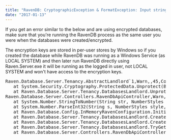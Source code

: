 ```yaml
---
title: "RavenDB: CryptographicException & FormatException: Input string was not in a correct format"
date: "2017-01-13"
---
```


If you get an error similar to the below and are using encrypted databases, make sure that you're running the RavenDB process as the same user you were when the databases were created/encrypted.

The encryption keys are stored in per-user stores by Windows so if you created the database while RavenDB was running as a Windows Service (as LOCAL SYSTEM) and then later run RavenDB directly using Raven.Server.exe it will be running as the logged in user, not LOCAL SYSTEM and won't have access to the encryption keys.

<pre>Raven.Database.Server.Tenancy.AbstractLandlord`1,Warn,,45,Could not unprotect secured db data Raven/Encryption/EncryptIndexes setting the value to '&lt;data could not be decrypted&gt;',"System.Security.Cryptography.CryptographicException: Key not valid for use in specified state.
   at System.Security.Cryptography.ProtectedData.Unprotect(Byte[] encryptedData, Byte[] optionalEntropy, DataProtectionScope scope)
   at Raven.Database.Server.Tenancy.DatabasesLandlord.Unprotect(DatabaseDocument databaseDocument) in c:\Builds\RavenDB-Stable-3.0\Raven.Database\Server\Tenancy\DatabaseLandlord.cs:line 283
Raven.Database.Server.Controllers.RavenDbApiController,Warn,,45,Could not open database named: XXXX Input string was not in a correct format.,"System.FormatException: Input string was not in a correct format.
   at System.Number.StringToNumber(String str, NumberStyles options, NumberBuffer& number, NumberFormatInfo info, Boolean parseDecimal)
   at System.Number.ParseInt32(String s, NumberStyles style, NumberFormatInfo info)
   at Raven.Database.Config.InMemoryRavenConfiguration.Initialize() in c:\Builds\RavenDB-Stable-3.0\Raven.Database\Config\InMemoryRavenConfiguration.cs:line 339
   at Raven.Database.Server.Tenancy.DatabasesLandlord.CreateConfiguration(String tenantId, DatabaseDocument document, String folderPropName, InMemoryRavenConfiguration parentConfiguration) in c:\Builds\RavenDB-Stable-3.0\Raven.Database\Server\Tenancy\DatabaseLandlord.cs:line 263
   at Raven.Database.Server.Tenancy.DatabasesLandlord.CreateTenantConfiguration(String tenantId, Boolean ignoreDisabledDatabase) in c:\Builds\RavenDB-Stable-3.0\Raven.Database\Server\Tenancy\DatabaseLandlord.cs:line 99
   at Raven.Database.Server.Tenancy.DatabasesLandlord.TryGetOrCreateResourceStore(String tenantId, Task`1& database) in c:\Builds\RavenDB-Stable-3.0\Raven.Database\Server\Tenancy\DatabaseLandlord.cs:line 160
   at Raven.Database.Server.Controllers.RavenDbApiController.TrySetupRequestToProperResource(RequestWebApiEventArgs& args) in c:\Builds\RavenDB-Stable-3.0\Raven.Database\Server\Controllers\RavenDbApiController.cs:line 618</pre>
